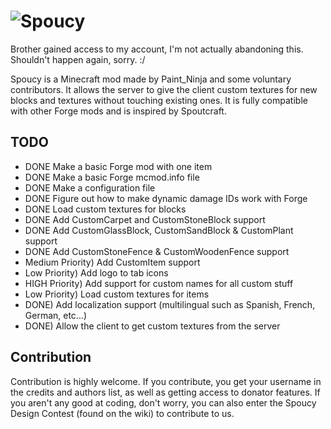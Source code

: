 ![Spoucy](https://dl.dropboxusercontent.com/u/88343325/Banner/SpoucyLogoFull.png)
======

Brother gained access to my account, I'm not actually abandoning this. Shouldn't happen again, sorry. :/

Spoucy is a Minecraft mod made by Paint_Ninja and some voluntary contributors. It allows the server to give the client custom textures for new blocks and textures without touching existing ones. It is fully compatible with other Forge mods and is inspired by Spoutcraft.

## TODO
- DONE Make a basic Forge mod with one item
- DONE Make a basic Forge mcmod.info file
- DONE Make a configuration file
- DONE Figure out how to make dynamic damage IDs work with Forge
- DONE Load custom textures for blocks
- DONE Add CustomCarpet and CustomStoneBlock support
- DONE Add CustomGlassBlock, CustomSandBlock & CustomPlant support
- DONE Add CustomStoneFence & CustomWoodenFence support
- Medium Priority) Add CustomItem support
- Low Priority) Add logo to tab icons
- HIGH Priority) Add support for custom names for all custom stuff
- Low Priority) Load custom textures for items
- DONE) Add localization support (multilingual such as Spanish, French, German, etc...)
- DONE) Allow the client to get custom textures from the server

## Contribution
Contribution is highly welcome. If you contribute, you get your username in the credits and authors list, as well as getting access to donator features. If you aren't any good at coding, don't worry, you can also enter the Spoucy Design Contest (found on the wiki) to contribute to us.
